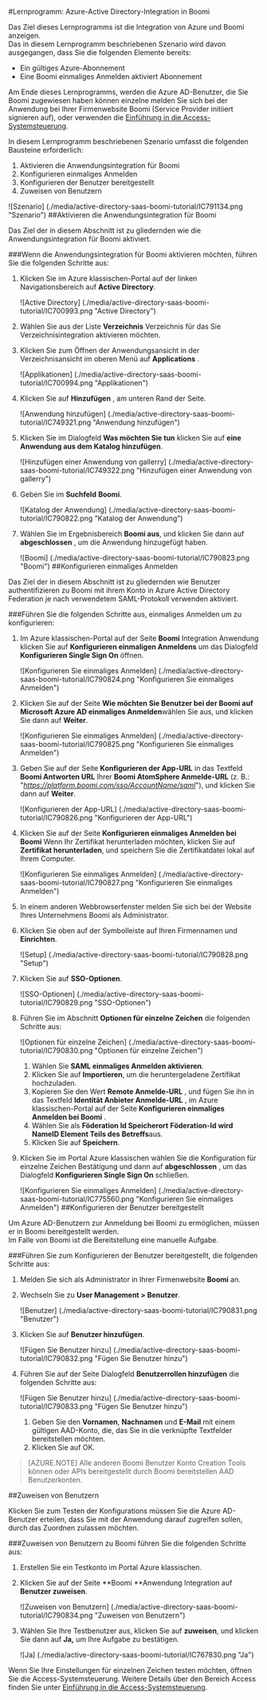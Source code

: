 <properties 
    pageTitle="Lernprogramm: Azure-Active Directory-Integration in Boomi | Microsoft Azure" 
    description="Informationen Sie zur Verwendung von Boomi mit Azure Active Directory einmaliges Anmelden, automatisierte Bereitstellung und mehr aktivieren!" 
    services="active-directory" 
    authors="jeevansd"  
    documentationCenter="na" 
    manager="femila"/>
<tags 
    ms.service="active-directory" 
    ms.devlang="na" 
    ms.topic="article" 
    ms.tgt_pltfrm="na" 
    ms.workload="identity" 
    ms.date="09/29/2016" 
    ms.author="jeedes" />

#<a name="tutorial-azure-active-directory-integration-with-boomi"></a>Lernprogramm: Azure-Active Directory-Integration in Boomi

Das Ziel dieses Lernprogramms ist die Integration von Azure und Boomi anzeigen.  
Das in diesem Lernprogramm beschriebenen Szenario wird davon ausgegangen, dass Sie die folgenden Elemente bereits:

-   Ein gültiges Azure-Abonnement
-   Eine Boomi einmaliges Anmelden aktiviert Abonnement

Am Ende dieses Lernprogramms, werden die Azure AD-Benutzer, die Sie Boomi zugewiesen haben können einzelne melden Sie sich bei der Anwendung bei Ihrer Firmenwebsite Boomi (Service Provider initiiert signieren auf), oder verwenden die [Einführung in die Access-Systemsteuerung](active-directory-saas-access-panel-introduction.md).

In diesem Lernprogramm beschriebenen Szenario umfasst die folgenden Bausteine erforderlich:

1.  Aktivieren die Anwendungsintegration für Boomi
2.  Konfigurieren einmaliges Anmelden
3.  Konfigurieren der Benutzer bereitgestellt
4.  Zuweisen von Benutzern

![Szenario] (./media/active-directory-saas-boomi-tutorial/IC791134.png "Szenario")
##<a name="enabling-the-application-integration-for-boomi"></a>Aktivieren die Anwendungsintegration für Boomi

Das Ziel der in diesem Abschnitt ist zu gliedernden wie die Anwendungsintegration für Boomi aktiviert.

###<a name="to-enable-the-application-integration-for-boomi-perform-the-following-steps"></a>Wenn die Anwendungsintegration für Boomi aktivieren möchten, führen Sie die folgenden Schritte aus:

1.  Klicken Sie im Azure klassischen-Portal auf der linken Navigationsbereich auf **Active Directory**.

    ![Active Directory] (./media/active-directory-saas-boomi-tutorial/IC700993.png "Active Directory")

2.  Wählen Sie aus der Liste **Verzeichnis** Verzeichnis für das Sie Verzeichnisintegration aktivieren möchten.

3.  Klicken Sie zum Öffnen der Anwendungsansicht in der Verzeichnisansicht im oberen Menü auf **Applications** .

    ![Applikationen] (./media/active-directory-saas-boomi-tutorial/IC700994.png "Applikationen")

4.  Klicken Sie auf **Hinzufügen** , am unteren Rand der Seite.

    ![Anwendung hinzufügen] (./media/active-directory-saas-boomi-tutorial/IC749321.png "Anwendung hinzufügen")

5.  Klicken Sie im Dialogfeld **Was möchten Sie tun** klicken Sie auf **eine Anwendung aus dem Katalog hinzufügen**.

    ![Hinzufügen einer Anwendung von gallerry] (./media/active-directory-saas-boomi-tutorial/IC749322.png "Hinzufügen einer Anwendung von gallerry")

6.  Geben Sie im **Suchfeld** **Boomi**.

    ![Katalog der Anwendung] (./media/active-directory-saas-boomi-tutorial/IC790822.png "Katalog der Anwendung")

7.  Wählen Sie im Ergebnisbereich **Boomi aus**, und klicken Sie dann auf **abgeschlossen** , um die Anwendung hinzugefügt haben.

    ![Boomi] (./media/active-directory-saas-boomi-tutorial/IC790823.png "Boomi")
##<a name="configuring-single-sign-on"></a>Konfigurieren einmaliges Anmelden

Das Ziel der in diesem Abschnitt ist zu gliedernden wie Benutzer authentifizieren zu Boomi mit ihrem Konto in Azure Active Directory Federation je nach verwendetem SAML-Protokoll verwenden aktiviert.

###<a name="to-configure-single-sign-on-perform-the-following-steps"></a>Führen Sie die folgenden Schritte aus, einmaliges Anmelden um zu konfigurieren:

1.  Im Azure klassischen-Portal auf der Seite **Boomi** Integration Anwendung klicken Sie auf **Konfigurieren einmaligen Anmeldens** um das Dialogfeld **Konfigurieren Single Sign On** öffnen.

    ![Konfigurieren Sie einmaliges Anmelden] (./media/active-directory-saas-boomi-tutorial/IC790824.png "Konfigurieren Sie einmaliges Anmelden")

2.  Klicken Sie auf der Seite **Wie möchten Sie Benutzer bei der Boomi auf** **Microsoft Azure AD einmaliges Anmelden**wählen Sie aus, und klicken Sie dann auf **Weiter**.

    ![Konfigurieren Sie einmaliges Anmelden] (./media/active-directory-saas-boomi-tutorial/IC790825.png "Konfigurieren Sie einmaliges Anmelden")

3.  Geben Sie auf der Seite **Konfigurieren der App-URL** in das Textfeld **Boomi Antworten URL** Ihrer **Boomi AtomSphere Anmelde-URL** (z. B.: "*https://platform.boomi.com/sso/AccountName/saml*"), und klicken Sie dann auf **Weiter**.

    ![Konfigurieren der App-URL] (./media/active-directory-saas-boomi-tutorial/IC790826.png "Konfigurieren der App-URL")

4.  Klicken Sie auf der Seite **Konfigurieren einmaliges Anmelden bei Boomi** Wenn Ihr Zertifikat herunterladen möchten, klicken Sie auf **Zertifikat herunterladen**, und speichern Sie die Zertifikatdatei lokal auf Ihrem Computer.

    ![Konfigurieren Sie einmaliges Anmelden] (./media/active-directory-saas-boomi-tutorial/IC790827.png "Konfigurieren Sie einmaliges Anmelden")

5.  In einem anderen Webbrowserfenster melden Sie sich bei der Website Ihres Unternehmens Boomi als Administrator.

6.  Klicken Sie oben auf der Symbolleiste auf Ihren Firmennamen und **Einrichten**.

    ![Setup] (./media/active-directory-saas-boomi-tutorial/IC790828.png "Setup")

7.  Klicken Sie auf **SSO-Optionen**.

    ![SSO-Optionen] (./media/active-directory-saas-boomi-tutorial/IC790829.png "SSO-Optionen")

8.  Führen Sie im Abschnitt **Optionen für einzelne Zeichen** die folgenden Schritte aus:

    ![Optionen für einzelne Zeichen] (./media/active-directory-saas-boomi-tutorial/IC790830.png "Optionen für einzelne Zeichen")

    1.  Wählen Sie **SAML einmaliges Anmelden aktivieren**.
    2.  Klicken Sie auf **Importieren**, um die heruntergeladene Zertifikat hochzuladen.
    3.  Kopieren Sie den Wert **Remote Anmelde-URL** , und fügen Sie ihn in das Textfeld **Identität Anbieter Anmelde-URL** , im Azure klassischen-Portal auf der Seite **Konfigurieren einmaliges Anmelden bei Boomi** .
    4.  Wählen Sie als **Föderation Id Speicherort** **Föderation-Id wird NameID Element Teils des Betreffs**aus.
    5.  Klicken Sie auf **Speichern**.

9.  Klicken Sie im Portal Azure klassischen wählen Sie die Konfiguration für einzelne Zeichen Bestätigung und dann auf **abgeschlossen** , um das Dialogfeld **Konfigurieren Single Sign On** schließen.

    ![Konfigurieren Sie einmaliges Anmelden] (./media/active-directory-saas-boomi-tutorial/IC775560.png "Konfigurieren Sie einmaliges Anmelden")
##<a name="configuring-user-provisioning"></a>Konfigurieren der Benutzer bereitgestellt

Um Azure AD-Benutzern zur Anmeldung bei Boomi zu ermöglichen, müssen er in Boomi bereitgestellt werden.  
Im Falle von Boomi ist die Bereitstellung eine manuelle Aufgabe.

###<a name="to-configure-user-provisioning-perform-the-following-steps"></a>Führen Sie zum Konfigurieren der Benutzer bereitgestellt, die folgenden Schritte aus:

1.  Melden Sie sich als Administrator in Ihrer Firmenwebsite **Boomi** an.

2.  Wechseln Sie zu **User Management \> Benutzer**.

    ![Benutzer] (./media/active-directory-saas-boomi-tutorial/IC790831.png "Benutzer")

3.  Klicken Sie auf **Benutzer hinzufügen**.

    ![Fügen Sie Benutzer hinzu] (./media/active-directory-saas-boomi-tutorial/IC790832.png "Fügen Sie Benutzer hinzu")

4.  Führen Sie auf der Seite Dialogfeld **Benutzerrollen hinzufügen** die folgenden Schritte aus:

    ![Fügen Sie Benutzer hinzu] (./media/active-directory-saas-boomi-tutorial/IC790833.png "Fügen Sie Benutzer hinzu")

    1.  Geben Sie den **Vornamen**, **Nachnamen** und **E-Mail** mit einem gültigen AAD-Konto, die, das Sie in die verknüpfte Textfelder bereitstellen möchten.
    2.  Klicken Sie auf OK.

>[AZURE.NOTE] Alle anderen Boomi Benutzer Konto Creation Tools können oder APIs bereitgestellt durch Boomi bereitstellen AAD Benutzerkonten.

##<a name="assigning-users"></a>Zuweisen von Benutzern

Klicken Sie zum Testen der Konfigurations müssen Sie die Azure AD-Benutzer erteilen, dass Sie mit der Anwendung darauf zugreifen sollen, durch das Zuordnen zulassen möchten.

###<a name="to-assign-users-to-boomi-perform-the-following-steps"></a>Zuweisen von Benutzern zu Boomi führen Sie die folgenden Schritte aus:

1.  Erstellen Sie ein Testkonto im Portal Azure klassischen.

2.  Klicken Sie auf der Seite **Boomi **Anwendung Integration auf **Benutzer zuweisen**.

    ![Zuweisen von Benutzern] (./media/active-directory-saas-boomi-tutorial/IC790834.png "Zuweisen von Benutzern")

3.  Wählen Sie Ihre Testbenutzer aus, klicken Sie auf **zuweisen**, und klicken Sie dann auf **Ja,** um Ihre Aufgabe zu bestätigen.

    ![Ja] (./media/active-directory-saas-boomi-tutorial/IC767830.png "Ja")

Wenn Sie Ihre Einstellungen für einzelnen Zeichen testen möchten, öffnen Sie die Access-Systemsteuerung. Weitere Details über den Bereich Access finden Sie unter [Einführung in die Access-Systemsteuerung](active-directory-saas-access-panel-introduction.md).
